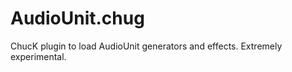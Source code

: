 AudioUnit.chug
=======

ChucK plugin to load AudioUnit generators and effects. 
Extremely experimental. 
